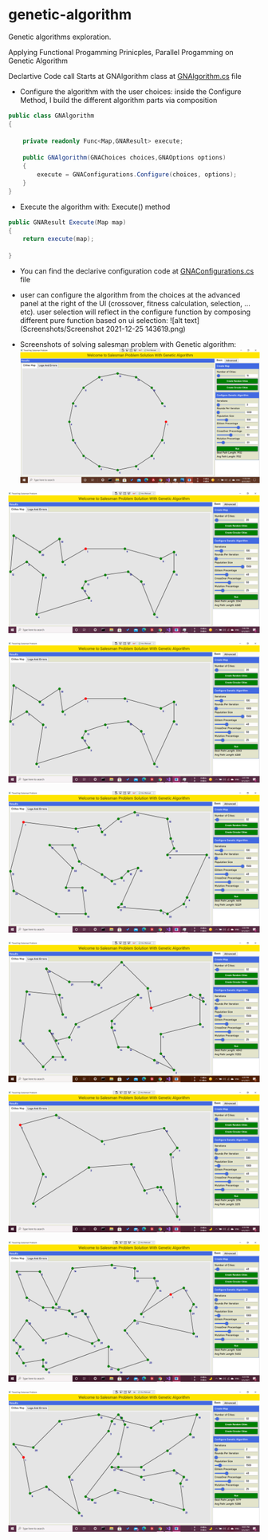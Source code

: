 # genetic-algorithm
Genetic algorithms exploration.

Applying Functional Progamming Prinicples, Parallel Progamming on Genetic Algorithm

Declartive Code call Starts at GNAlgorithm class at [GNAlgorithm.cs](SalesManProblem.Algorithms/Algorithm/GNA/GNAlgorithm.cs) file

* Configure the algorithm with the user choices:
  inside the Configure Method, I build the different algorithm parts via composition
```csharp
public class GNAlgorithm
{

    private readonly Func<Map,GNAResult> execute;

    public GNAlgorithm(GNAChoices choices,GNAOptions options)
    {
        execute = GNAConfigurations.Configure(choices, options);
    }
}
```

* Execute the algorithm with: Execute() method
```csharp
public GNAResult Execute(Map map)
{
    return execute(map);

}
```

* You can find the declarive configuration code at [GNAConfigurations.cs](SalesManProblem.Algorithms/Algorithm/GNA/GNAConfigurations.cs) file

* user can configure the algorithm from the choices at the advanced panel at the right of the UI (crossover, fitness calculation, selection, ... etc). user selection will reflect in the configure function by composing different pure function based on ui selection:
![alt text](Screenshots/Screenshot 2021-12-25 143619.png)

* Screenshots of solving salesman problem with Genetic algorithm: 
![alt text](https://github.com/MoamenSoroor/genetic-algorithms/blob/master/Screenshots/Screenshot%20(2885).png)

![alt text](https://github.com/MoamenSoroor/genetic-algorithms/blob/master/Screenshots/Screenshot%20(2895).png)

![alt text](https://github.com/MoamenSoroor/genetic-algorithms/blob/master/Screenshots/Screenshot%20(2896).png)

![alt text](https://github.com/MoamenSoroor/genetic-algorithms/blob/master/Screenshots/Screenshot%20(2897).png)

![alt text](https://github.com/MoamenSoroor/genetic-algorithms/blob/master/Screenshots/Screenshot%20(2898).png)

![alt text](https://github.com/MoamenSoroor/genetic-algorithms/blob/master/Screenshots/Screenshot%20(2926).png)

![alt text](https://github.com/MoamenSoroor/genetic-algorithms/blob/master/Screenshots/Screenshot%20(2927).png)

![alt text](https://github.com/MoamenSoroor/genetic-algorithms/blob/master/Screenshots/Screenshot%20(2928).png)

